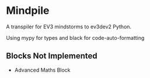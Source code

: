 # Mindpile

A transpiler for EV3 mindstorms to ev3dev2 Python.

Using mypy for types and black for code-auto-formatting

## Blocks Not Implemented

- Advanced Maths Block

